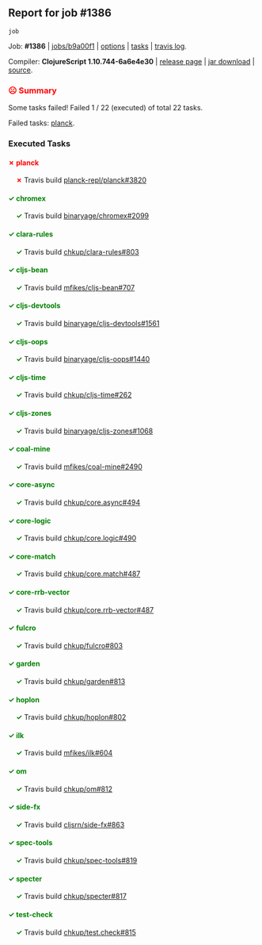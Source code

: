 ## Report for job #1386
```
job
```


Job: **#1386** | [jobs/b9a00f1](https://github.com/cljs-oss/canary/commit/b9a00f15e367042b6ce57fe771ff5892427413e4) | [options](options.edn) | [tasks](tasks.edn) | [travis log](https://travis-ci.org/cljs-oss/canary/builds/679674622).

Compiler: **ClojureScript 1.10.744-6a6e4e30** | [release page](https://github.com/cljs-oss/canary/releases/tag/r1.10.744-6a6e4e30) | [jar download](https://github.com/cljs-oss/canary/releases/download/r1.10.744-6a6e4e30/clojurescript-1.10.744-6a6e4e30.jar) | [source](https://github.com/clojure/clojurescript/commit/6a6e4e30f14b38a20b383d38e89c1f2604803cf0).

### <b style='color:red'>☹ Summary</b>

Some tasks failed! Failed 1 / 22 (executed) of total 22 tasks.

Failed tasks: [planck](#-planck).

### Executed Tasks

#### <b style='color:red'>&#x2717; planck</b>
&nbsp;&nbsp;&nbsp;&nbsp;<b style='color:red'>&#x2717;</b> Travis build [planck-repl/planck#3820](https://travis-ci.org/planck-repl/planck/builds/679675334)<br>

#### <b style='color:green'>&#x2713; chromex</b>
&nbsp;&nbsp;&nbsp;&nbsp;<b style='color:green'>&#x2713;</b> Travis build [binaryage/chromex#2099](https://travis-ci.org/binaryage/chromex/builds/679675248)<br>

#### <b style='color:green'>&#x2713; clara-rules</b>
&nbsp;&nbsp;&nbsp;&nbsp;<b style='color:green'>&#x2713;</b> Travis build [chkup/clara-rules#803](https://travis-ci.org/chkup/clara-rules/builds/679675255)<br>

#### <b style='color:green'>&#x2713; cljs-bean</b>
&nbsp;&nbsp;&nbsp;&nbsp;<b style='color:green'>&#x2713;</b> Travis build [mfikes/cljs-bean#707](https://travis-ci.org/mfikes/cljs-bean/builds/679675257)<br>

#### <b style='color:green'>&#x2713; cljs-devtools</b>
&nbsp;&nbsp;&nbsp;&nbsp;<b style='color:green'>&#x2713;</b> Travis build [binaryage/cljs-devtools#1561](https://travis-ci.org/binaryage/cljs-devtools/builds/679675259)<br>

#### <b style='color:green'>&#x2713; cljs-oops</b>
&nbsp;&nbsp;&nbsp;&nbsp;<b style='color:green'>&#x2713;</b> Travis build [binaryage/cljs-oops#1440](https://travis-ci.org/binaryage/cljs-oops/builds/679675263)<br>

#### <b style='color:green'>&#x2713; cljs-time</b>
&nbsp;&nbsp;&nbsp;&nbsp;<b style='color:green'>&#x2713;</b> Travis build [chkup/cljs-time#262](https://travis-ci.org/chkup/cljs-time/builds/679675265)<br>

#### <b style='color:green'>&#x2713; cljs-zones</b>
&nbsp;&nbsp;&nbsp;&nbsp;<b style='color:green'>&#x2713;</b> Travis build [binaryage/cljs-zones#1068](https://travis-ci.org/binaryage/cljs-zones/builds/679675272)<br>

#### <b style='color:green'>&#x2713; coal-mine</b>
&nbsp;&nbsp;&nbsp;&nbsp;<b style='color:green'>&#x2713;</b> Travis build [mfikes/coal-mine#2490](https://travis-ci.org/mfikes/coal-mine/builds/679675274)<br>

#### <b style='color:green'>&#x2713; core-async</b>
&nbsp;&nbsp;&nbsp;&nbsp;<b style='color:green'>&#x2713;</b> Travis build [chkup/core.async#494](https://travis-ci.org/chkup/core.async/builds/679675282)<br>

#### <b style='color:green'>&#x2713; core-logic</b>
&nbsp;&nbsp;&nbsp;&nbsp;<b style='color:green'>&#x2713;</b> Travis build [chkup/core.logic#490](https://travis-ci.org/chkup/core.logic/builds/679675284)<br>

#### <b style='color:green'>&#x2713; core-match</b>
&nbsp;&nbsp;&nbsp;&nbsp;<b style='color:green'>&#x2713;</b> Travis build [chkup/core.match#487](https://travis-ci.org/chkup/core.match/builds/679675286)<br>

#### <b style='color:green'>&#x2713; core-rrb-vector</b>
&nbsp;&nbsp;&nbsp;&nbsp;<b style='color:green'>&#x2713;</b> Travis build [chkup/core.rrb-vector#487](https://travis-ci.org/chkup/core.rrb-vector/builds/679675288)<br>

#### <b style='color:green'>&#x2713; fulcro</b>
&nbsp;&nbsp;&nbsp;&nbsp;<b style='color:green'>&#x2713;</b> Travis build [chkup/fulcro#803](https://travis-ci.org/chkup/fulcro/builds/679675301)<br>

#### <b style='color:green'>&#x2713; garden</b>
&nbsp;&nbsp;&nbsp;&nbsp;<b style='color:green'>&#x2713;</b> Travis build [chkup/garden#813](https://travis-ci.org/chkup/garden/builds/679675307)<br>

#### <b style='color:green'>&#x2713; hoplon</b>
&nbsp;&nbsp;&nbsp;&nbsp;<b style='color:green'>&#x2713;</b> Travis build [chkup/hoplon#802](https://travis-ci.org/chkup/hoplon/builds/679675401)<br>

#### <b style='color:green'>&#x2713; ilk</b>
&nbsp;&nbsp;&nbsp;&nbsp;<b style='color:green'>&#x2713;</b> Travis build [mfikes/ilk#604](https://travis-ci.org/mfikes/ilk/builds/679675318)<br>

#### <b style='color:green'>&#x2713; om</b>
&nbsp;&nbsp;&nbsp;&nbsp;<b style='color:green'>&#x2713;</b> Travis build [chkup/om#812](https://travis-ci.org/chkup/om/builds/679675359)<br>

#### <b style='color:green'>&#x2713; side-fx</b>
&nbsp;&nbsp;&nbsp;&nbsp;<b style='color:green'>&#x2713;</b> Travis build [cljsrn/side-fx#863](https://travis-ci.org/cljsrn/side-fx/builds/679675379)<br>

#### <b style='color:green'>&#x2713; spec-tools</b>
&nbsp;&nbsp;&nbsp;&nbsp;<b style='color:green'>&#x2713;</b> Travis build [chkup/spec-tools#819](https://travis-ci.org/chkup/spec-tools/builds/679675363)<br>

#### <b style='color:green'>&#x2713; specter</b>
&nbsp;&nbsp;&nbsp;&nbsp;<b style='color:green'>&#x2713;</b> Travis build [chkup/specter#817](https://travis-ci.org/chkup/specter/builds/679675386)<br>

#### <b style='color:green'>&#x2713; test-check</b>
&nbsp;&nbsp;&nbsp;&nbsp;<b style='color:green'>&#x2713;</b> Travis build [chkup/test.check#815](https://travis-ci.org/chkup/test.check/builds/679675403)<br>